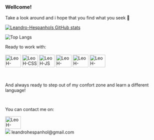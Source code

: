 ### Wellcome! 

Take a look around and i hope that you find what you seek 🧐 

<div>
  
[![Leandro-Hespanhols GitHub stats](https://github-readme-stats.vercel.app/api?username=Leandro-Hespanhol&show_icons=true&theme=merko)](https://github.com/Leandro-Hespanhol/github-readme-stats)
  
</div>

![Top Langs](https://github-readme-stats.vercel.app/api/top-langs/?username=Leandro-Hespanhol&layout=compact&theme=merko)

<div style="display: inline-block">Ready to work with:<br><br>
<img align="center" alt="LeoH-HTML" height="40" width="50" src="https://cdn.jsdelivr.net/gh/devicons/devicon/icons/html5/html5-original.svg" />
<img align="center" alt="LeoH-CSS" height="40" width="50" <img src="https://cdn.jsdelivr.net/gh/devicons/devicon/icons/css3/css3-plain-wordmark.svg"/>
<img align="center" alt="LeoH-JS" height="40" width="50" src="https://cdn.jsdelivr.net/gh/devicons/devicon/icons/javascript/javascript-plain.svg" />
<img align="center" alt="LeoH-React" height="40" width="50" src="https://cdn.jsdelivr.net/gh/devicons/devicon/icons/react/react-original-wordmark.svg" />
<img align="center" alt="LeoH-Redux" height="40" width="50" src="https://cdn.jsdelivr.net/gh/devicons/devicon/icons/redux/redux-original.svg" />
<img align="center" alt="LeoH-mySql" height="40" width="50" src="https://cdn.jsdelivr.net/gh/devicons/devicon/icons/mysql/mysql-original.svg" />

<br><br>
  And always ready to step out of my confort zone and learn a different language!
  </div>

##


You can contact me on:
<div>
  <a href="https://www.linkedin.com/in/leandro-hespanhol/" target="_blank">
    <img alt="LeoH-Linkedin" height="40" width="50" src="https://cdn.jsdelivr.net/gh/devicons/devicon/icons/linkedin/linkedin-original.svg" target="_blank" /> 
  </a>
<br>
  <img src="https://img.shields.io/badge/Gmail-D14836?style=for-the-badge&logo=gmail&logoColor=white">
  leandrohespanhol@gmail.com
 
</div>
